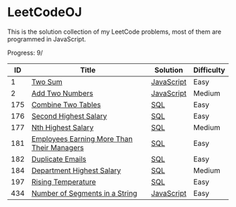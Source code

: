 # LeetCodeOJ

This is the solution collection of my LeetCode problems, most of them are programmed in JavaScript.

Progress: 9/

| ID | Title | Solution | Difficulty |
|---| ----- | -------- | ---------- |
|1|[Two Sum](https://leetcode.com/problems/two-sum/) | [JavaScript](./src/two-sum/res.js)|Easy|
|2|[Add Two Numbers](https://leetcode.com/problems/add-two-numbers/) | [JavaScript](./src/add-two-numbers/res.js)|Medium|
|175|[Combine Two Tables](https://leetcode.com/problems/combine-two-tables/)| [SQL](./src/combine-two-tables/res.txt)|Easy|
|176|[Second Highest Salary](https://leetcode.com/problems/second-highest-salary/)| [SQL](./src/second-highest-salary/res.txt)|Easy|
|177|[Nth Highest Salary](https://leetcode.com/problems/nth-highest-salary/)| [SQL](./src/nth-highest-salary/res.txt)|Medium|
|181|[Employees Earning More Than Their Managers](https://leetcode.com/problems/employees-earning-more-than-their-managers/) | [SQL](./src/employees-earning-more-than-their-managers/res.txt)|Easy|
|182|[Duplicate Emails](https://leetcode.com/problems/duplicate-emails/) | [SQL](./src/duplicate-emails/res.txt)|Easy|
|184|[Department Highest Salary](https://leetcode.com/problems/department-highest-salary/) | [SQL](./src/department-highest-salary/res.txt)|Medium|
|197|[Rising Temperature](https://leetcode.com/problems/rising-temperature/) | [SQL](./src/rising-temperature/res.txt)|Easy|
|434|[Number of Segments in a String](https://leetcode.com/problems/number-of-segments-in-a-string/) | [JavaScript](./src/number-of-segments-in-a-string/res.js)|Easy|
